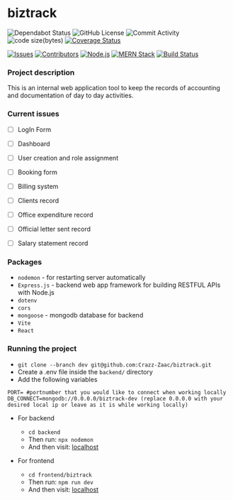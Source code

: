 # biztrack
![Dependabot Status](https://img.shields.io/badge/dependabot-active-brightgreen)
![GitHub License](https://img.shields.io/github/license/Crazz-Zaac/biztrack)
![Commit Activity](https://img.shields.io/github/commit-activity/w/Crazz-Zaac/biztrack)
![code size(bytes)](https://img.shields.io/github/languages/code-size/Crazz-Zaac/biztrack)
[![Coverage Status](https://coveralls.io/repos/github/Crazz-Zaac/biztrack/badge.svg?branch=main)](https://coveralls.io/github/Crazz-Zaac/biztrack?branch=main)
<!-- ![Tests](https://github.com/Crazz-Zaac/computer-vision-experiments/actions/workflows/py_test.yml/badge.svg) -->
[![Issues](https://img.shields.io/github/issues/Crazz-Zaac/biztrack)](https://github.com/Crazz-Zaac/biztrack/issues)
[![Contributors](https://img.shields.io/github/contributors/Crazz-Zaac/biztrack)](https://github.com/Crazz-Zaac/biztrack/graphs/contributors)
[![Node.js](https://img.shields.io/badge/node-%3E%3D14-green)](https://nodejs.org/)
[![MERN Stack](https://img.shields.io/badge/stack-MERN-blue)](#)
[![Build Status](https://img.shields.io/github/actions/workflow/status/Crazz-Zaac/biztrack/build.yml)](https://github.com/Crazz-Zaac/biztrack/actions)



### Project description

This is an internal web application tool to keep the records of accounting and documentation of day to day activities.


### Current issues
- [ ] LogIn Form
- [ ] Dashboard
- [ ] User creation and role assignment 
- [ ] Booking form
- [ ] Billing system
- [ ] Clients record
- [ ] Office expenditure record
- [ ] Official letter sent record
- [ ] Salary statement record 


### Packages 
- `nodemon` - for restarting server automatically
- `Express.js` - backend web app framework for building RESTFUL APIs with Node.js
- `dotenv` 
- `cors`
- `mongoose` - mongodb database for backend
- `Vite`
- `React` 

### Running the project
- `git clone --branch dev git@github.com:Crazz-Zaac/biztrack.git`
- Create a .env file inside the `backend/` directory
- Add the following variables
``` 
PORT= #portnumber that you would like to connect when working locally
DB_CONNECT=mongodb://0.0.0.0/biztrack-dev (replace 0.0.0.0 with your desired local ip or leave as it is while working locally)

```
- For backend
    - `cd backend` 
    - Then run: `npx nodemon`
    - And then visit: [localhost](https://localhost:4000)

- For frontend
    - `cd frontend/biztrack`
    - Then run: `npm run dev`
    - And then visit: [localhost](http://localhost:5173/)
